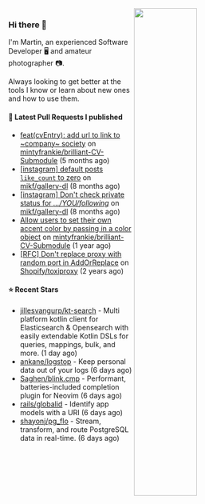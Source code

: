 <img align="right" src="https://github-profile-summary-cards.vercel.app/api/cards/profile-details?username=tinnet&theme=github" width="50%"/>
<h3 class="mt-n3">Hi there 👋</h3>

I'm Martin, an experienced Software Developer 🖥️ and amateur photographer 📷.

Always looking to get better at the tools I know or learn about new ones and how to use them.

#### 🔨 Latest Pull Requests I published

- [feat(cvEntry): add url to link to ~company~ society](https://github.com/mintyfrankie/brilliant-CV-Submodule/pull/27) on [mintyfrankie/brilliant-CV-Submodule](https://github.com/mintyfrankie/brilliant-CV-Submodule) (5 months ago)
- [[instagram] default posts `like_count` to zero](https://github.com/mikf/gallery-dl/pull/5323) on [mikf/gallery-dl](https://github.com/mikf/gallery-dl) (8 months ago)
- [[instagram] Don&#39;t check private status for *.../YOU/following*](https://github.com/mikf/gallery-dl/pull/5322) on [mikf/gallery-dl](https://github.com/mikf/gallery-dl) (8 months ago)
- [Allow users to set their own accent color by passing in a color object](https://github.com/mintyfrankie/brilliant-CV-Submodule/pull/10) on [mintyfrankie/brilliant-CV-Submodule](https://github.com/mintyfrankie/brilliant-CV-Submodule) (1 year ago)
- [[RFC] Don&#39;t replace proxy with random port in AddOrReplace](https://github.com/Shopify/toxiproxy/pull/356) on [Shopify/toxiproxy](https://github.com/Shopify/toxiproxy) (2 years ago)

#### ⭐ Recent Stars

- [jillesvangurp/kt-search](https://github.com/jillesvangurp/kt-search) - Multi platform kotlin client for Elasticsearch &amp; Opensearch with easily extendable Kotlin DSLs for queries, mappings, bulk, and more. (1 day ago)
- [ankane/logstop](https://github.com/ankane/logstop) - Keep personal data out of your logs (6 days ago)
- [Saghen/blink.cmp](https://github.com/Saghen/blink.cmp) - Performant, batteries-included completion plugin for Neovim  (6 days ago)
- [rails/globalid](https://github.com/rails/globalid) - Identify app models with a URI (6 days ago)
- [shayonj/pg_flo](https://github.com/shayonj/pg_flo) - Stream, transform, and route PostgreSQL data in real-time. (6 days ago)
